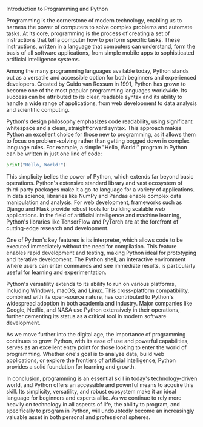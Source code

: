 Introduction to Programming and Python

Programming is the cornerstone of modern technology, enabling us to harness the power of computers to solve complex problems and automate tasks. At its core, programming is the process of creating a set of instructions that tell a computer how to perform specific tasks. These instructions, written in a language that computers can understand, form the basis of all software applications, from simple mobile apps to sophisticated artificial intelligence systems.

Among the many programming languages available today, Python stands out as a versatile and accessible option for both beginners and experienced developers. Created by Guido van Rossum in 1991, Python has grown to become one of the most popular programming languages worldwide. Its success can be attributed to its clear, readable syntax and its ability to handle a wide range of applications, from web development to data analysis and scientific computing.

Python's design philosophy emphasizes code readability, using significant whitespace and a clean, straightforward syntax. This approach makes Python an excellent choice for those new to programming, as it allows them to focus on problem-solving rather than getting bogged down in complex language rules. For example, a simple "Hello, World!" program in Python can be written in just one line of code:

```python
print("Hello, World!")
```

This simplicity belies the power of Python, which extends far beyond basic operations. Python's extensive standard library and vast ecosystem of third-party packages make it a go-to language for a variety of applications. In data science, libraries like NumPy and Pandas enable complex data manipulation and analysis. For web development, frameworks such as Django and Flask provide robust tools for building scalable web applications. In the field of artificial intelligence and machine learning, Python's libraries like TensorFlow and PyTorch are at the forefront of cutting-edge research and development.

One of Python's key features is its interpreter, which allows code to be executed immediately without the need for compilation. This feature enables rapid development and testing, making Python ideal for prototyping and iterative development. The Python shell, an interactive environment where users can enter commands and see immediate results, is particularly useful for learning and experimentation.

Python's versatility extends to its ability to run on various platforms, including Windows, macOS, and Linux. This cross-platform compatibility, combined with its open-source nature, has contributed to Python's widespread adoption in both academia and industry. Major companies like Google, Netflix, and NASA use Python extensively in their operations, further cementing its status as a critical tool in modern software development.

As we move further into the digital age, the importance of programming continues to grow. Python, with its ease of use and powerful capabilities, serves as an excellent entry point for those looking to enter the world of programming. Whether one's goal is to analyze data, build web applications, or explore the frontiers of artificial intelligence, Python provides a solid foundation for learning and growth.

In conclusion, programming is an essential skill in today's technology-driven world, and Python offers an accessible and powerful means to acquire this skill. Its simplicity, versatility, and robust ecosystem make it an ideal language for beginners and experts alike. As we continue to rely more heavily on technology in all aspects of life, the ability to program, and specifically to program in Python, will undoubtedly become an increasingly valuable asset in both personal and professional spheres.